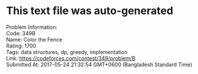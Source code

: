 # This text file was auto-generated  
  
Problem Information:  
Code: 349B  
Name: Color the Fence  
Rating: 1700  
Tags: data structures, dp, greedy, implementation  
Link: https://codeforces.com/contest/349/problem/B  
Submitted At: 2017-05-24 21:32:54 GMT+0600 (Bangladesh Standard Time)  
